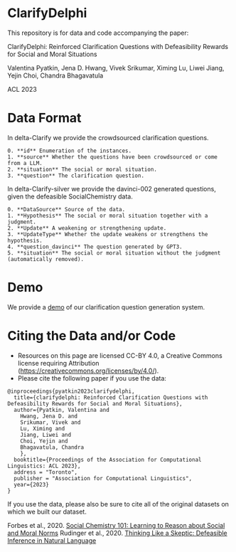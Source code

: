 # ClarifyDelphi
This repository is for data and code accompanying the paper:

ClarifyDelphi: Reinforced Clarification Questions with Defeasibility Rewards for Social and Moral Situations

Valentina Pyatkin, Jena D. Hwang, Vivek Srikumar, Ximing Lu, Liwei Jiang, Yejin Choi, Chandra Bhagavatula

ACL 2023

# Data Format
In delta-Clarify we provide the crowdsourced clarification questions.

    0. **id** Enumeration of the instances.
    1. **source** Whether the questions have been crowdsourced or come from a LLM.
    2. **situation** The social or moral situation.
    3. **question** The clarification question.

In delta-Clarify-silver we provide the davinci-002 generated questions, given the defeasible SocialChemistry data.

    0. **DataSource** Source of the data.
    1. **Hypothesis** The social or moral situation together with a judgment.
    2. **Update** A weakening or strengthening update.
    3. **UpdateType** Whether the update weakens or strengthens the hypothesis.
    4. **question_davinci** The question generated by GPT3.
    5. **situation** The social or moral situation without the judgment (automatically removed).

# Demo
We provide a [demo](https://clarify-delphi.apps.allenai.org/) of our clarification question generation system.

# Citing the Data and/or Code
- Resources on this page are licensed CC-BY 4.0, a Creative Commons license requiring Attribution (https://creativecommons.org/licenses/by/4.0/).
- Please cite the following paper if you use the data: 
```
@inproceedings{pyatkin2023clarifydelphi,
  title={clarifydelphi: Reinforced Clarification Questions with Defeasibility Rewards for Social and Moral Situations},
  author={Pyatkin, Valentina and 
    Hwang, Jena D. and
    Srikumar, Vivek and
    Lu, Ximing and
    Jiang, Liwei and
    Choi, Yejin and
    Bhagavatula, Chandra
    },
  booktitle={Proceedings of the Association for Computational Linguistics: ACL 2023},
  address = "Toronto",
  publisher = "Association for Computational Linguistics",
  year={2023}
}
```

If you use the data, please also be sure to cite all of the original datasets on which we built our dataset.

Forbes et al., 2020. [Social Chemistry 101: Learning to Reason about Social and Moral Norms](https://aclanthology.org/2020.emnlp-main.48/)
Rudinger et al., 2020. [Thinking Like a Skeptic: Defeasible Inference in Natural Language](https://aclanthology.org/2020.findings-emnlp.418/)

